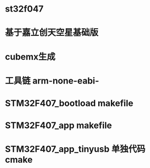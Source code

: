 # st32f047

# 基于嘉立创天空星基础版

# cubemx生成 

# 工具链 arm-none-eabi-

# STM32F407_bootload makefile

# STM32F407_app makefile

# STM32F407_app_tinyusb 单独代码 cmake

